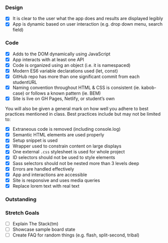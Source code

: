 ### Design

- [X] It is clear to the user what the app does and results are displayed legibly
- [X] App is dynamic based on user interaction (e.g. drop down menu, search field)

### Code

- [X] Adds to the DOM dynamically using JavaScript
- [X] App interacts with at least one API
- [X] Code is organized using an object (i.e. it is namespaced)
- [X] Modern ES6 variable declarations used (let, const)
- [X] GitHub repo has more than one significant commit from each studentURL
- [X] Naming convention throughout HTML & CSS is consistent (ie. kabob-case) or follows a known pattern (ie. BEM)
- [X] Site is live on GH Pages, Netlify, or student’s own 

You will also be given a general mark on how well you adhere to best practices mentioned in class. Best practices include but may not be limited to:

- [X] Extraneous code is removed (including console.log)
- [X] Semantic HTML elements are used properly
- [X] Setup snippet is used
- [X] Wrapper used to constrain content on large displays
- [X] One external `.css` stylesheet is used for whole project
- [X] ID selectors should not be used to style elements
- [X] Sass selectors should not be nested more than 3 levels deep
- [X] Errors are handled effectively
- [X] App and interactions are accessible
- [X] Site is responsive and uses media queries
- [X] Replace lorem text with real text

### Outstanding


### Stretch Goals

- [ ] Explain The Stack(tm)
- [ ] Showcase sample board state
- [ ] Create FAQ for random things (e.g. flash, split-second, tribal)